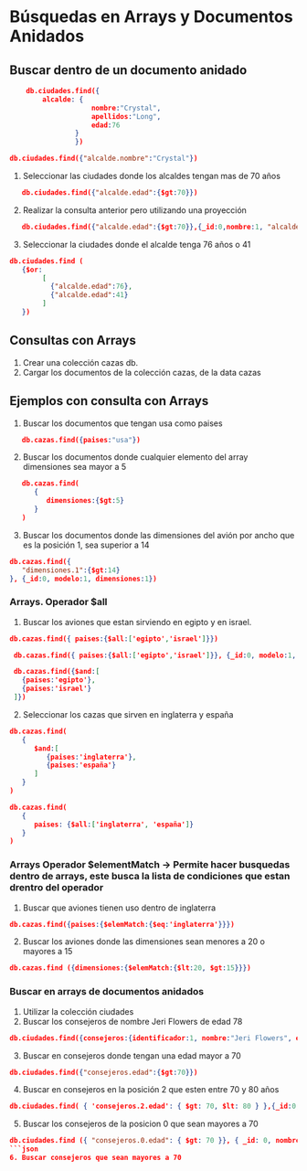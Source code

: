 # Búsquedas en Arrays y Documentos Anidados

## Buscar dentro de un documento anidado
```json
    db.ciudades.find({
        alcalde: {
                    nombre:"Crystal",
                    apellidos:"Long",
                    edad:76
                }
                })

db.ciudades.find({"alcalde.nombre":"Crystal"})
```
1. Seleccionar las ciudades donde los alcaldes tengan mas
   de 70 años
```json
   db.ciudades.find({"alcalde.edad":{$gt:70}})
```
2. Realizar la consulta anterior pero utilizando una 
   proyección 

```json
   db.ciudades.find({"alcalde.edad":{$gt:70}},{_id:0,nombre:1, "alcalde.edad":1})
```
3. Seleccionar la ciudades donde el alcalde tenga 76 años
   o 41

```json
db.ciudades.find (
   {$or:
        [
          {"alcalde.edad":76}, 
          {"alcalde.edad":41}
        ]
   })
```
   ## Consultas con Arrays

   1. Crear una colección cazas
   db.
   2. Cargar los documentos de la colección cazas, de la data cazas

   ## Ejemplos con consulta con Arrays

   1. Buscar los documentos que tengan usa como paises
```json
   db.cazas.find({paises:"usa"})
```
   2. Buscar los documentos donde cualquier elemento del array dimensiones sea mayor a 5
```json
   db.cazas.find(
      {
         dimensiones:{$gt:5}
      }
   )
```
3. Buscar los documentos donde las dimensiones del avión por ancho que es la posición 1, sea superior a 14
```json
db.cazas.find({
   "dimensiones.1":{$gt:14}
}, {_id:0, modelo:1, dimensiones:1})
```
### Arrays. Operador $all

1. Buscar los aviones que estan sirviendo en egipto y
en israel.
```json
db.cazas.find({ paises:{$all:['egipto','israel']}})

 db.cazas.find({ paises:{$all:['egipto','israel']}}, {_id:0, modelo:1, paises:1})

 db.cazas.find({$and:[
   {paises:'egipto'},
   {paises:'israel'}
 ]})
```
2. Seleccionar los cazas que sirven en inglaterra y españa
```json
db.cazas.find(
   {
      $and:[
         {paises:'inglaterra'},
         {paises:'españa'}
      ]
   }
)

db.cazas.find(
   {
      paises: {$all:['inglaterra', 'españa']}
   }
)
```
### Arrays Operador $elementMatch -> Permite hacer busquedas dentro de arrays, este busca la lista de condiciones que estan drentro del operador

1. Buscar que aviones tienen uso dentro de inglaterra

```json
db.cazas.find({paises:{$elemMatch:{$eq:'inglaterra'}}})
```

2. Buscar los aviones donde las dimensiones sean menores a 20 o 
   mayores a 15
```json
db.cazas.find ({dimensiones:{$elemMatch:{$lt:20, $gt:15}}})
```
### Buscar en arrays de documentos anidados

1. Utilizar la colección ciudades
2. Buscar los consejeros de nombre Jeri Flowers de edad 78
```json
db.ciudades.find({consejeros:{identificador:1, nombre:"Jeri Flowers", edad:78}})
```
3. Buscar en consejeros donde tengan una edad mayor a 70
```json
db.ciudades.find({"consejeros.edad":{$gt:70}})
```
4. Buscar en consejeros en la posición 2 que esten entre 70 y 80 años
```json
db.ciudades.find( { 'consejeros.2.edad': { $gt: 70, $lt: 80 } },{_id:0, "consejeros.nombre": 1, "consejeros.edad":1} )
```
5. Buscar los consejeros de la posicion 0 que sean mayores a 70
```json
db.ciudades.find ({ "consejeros.0.edad": { $gt: 70 }}, { _id: 0, nombre: 1, "alcalde.edad": 1, "alcalde.nombre":1 })
```json
6. Buscar consejeros que sean mayores a 70



